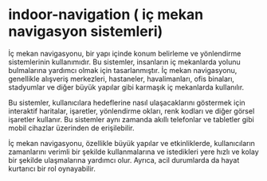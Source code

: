 # indoor-navigation ( iç mekan navigasyon sistemleri)

İç mekan navigasyonu, bir yapı içinde konum belirleme ve yönlendirme sistemlerinin kullanımıdır. Bu sistemler, insanların iç mekanlarda yolunu 
bulmalarına yardımcı olmak için tasarlanmıştır. İç mekan navigasyonu, genellikle alışveriş merkezleri, hastaneler, havalimanları, ofis binaları, 
stadyumlar ve diğer büyük yapılar gibi karmaşık iç mekanlarda kullanılır.


Bu sistemler, kullanıcılara hedeflerine nasıl ulaşacaklarını göstermek için interaktif haritalar, işaretler, yönlendirme okları, renk kodları 
ve diğer görsel işaretler kullanır. Bu sistemler aynı zamanda akıllı telefonlar ve tabletler gibi mobil cihazlar üzerinden de erişilebilir.

İç mekan navigasyonu, özellikle büyük yapılar ve etkinliklerde, kullanıcıların zamanlarını verimli bir şekilde kullanmalarına ve istedikleri yere 
hızlı ve kolay bir şekilde ulaşmalarına yardımcı olur. Ayrıca, acil durumlarda da hayat kurtarıcı bir rol oynayabilir.





